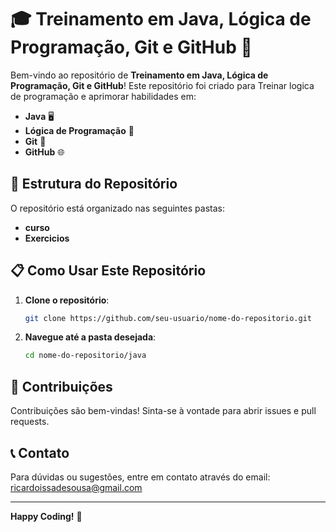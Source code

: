 # 🎓 Treinamento em Java, Lógica de Programação, Git e GitHub 🚀

Bem-vindo ao repositório de **Treinamento em Java, Lógica de Programação, Git e GitHub**! Este repositório foi criado para Treinar  logica de programação e aprimorar  habilidades em:

- **Java** 🖥️
- **Lógica de Programação** 🧠
- **Git** 🔧
- **GitHub** 🌐

## 📂 Estrutura do Repositório

O repositório está organizado nas seguintes pastas:

- **curso**
- **Exercicios**

## 📋 Como Usar Este Repositório

1. **Clone o repositório**: 
    ```bash
    git clone https://github.com/seu-usuario/nome-do-repositorio.git
    ```
2. **Navegue até a pasta desejada**:
    ```bash
    cd nome-do-repositorio/java
    ```


## 🤝 Contribuições

Contribuições são bem-vindas! Sinta-se à vontade para abrir issues e pull requests.

## 📞 Contato

Para dúvidas ou sugestões, entre em contato através do email: [ricardoissadesousa@gmail.com](ricardoissadesousa@gmail.com)

---

**Happy Coding!** 🚀
